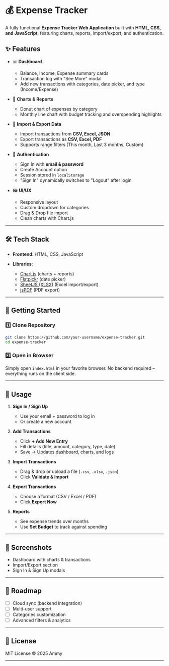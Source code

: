 # 💰 Expense Tracker

A fully functional **Expense Tracker Web Application** built with **HTML, CSS, and JavaScript**, featuring charts, reports, import/export, and authentication.

## ✨ Features

* 📊 **Dashboard**

  * Balance, Income, Expense summary cards
  * Transaction log with "See More" modal
  * Add new transactions with categories, date picker, and type (Income/Expense)

* 🍩 **Charts & Reports**

  * Donut chart of expenses by category
  * Monthly line chart with budget tracking and overspending highlights

* 📂 **Import & Export Data**

  * Import transactions from **CSV, Excel, JSON**
  * Export transactions as **CSV, Excel, PDF**
  * Supports range filters (This month, Last 3 months, Custom)

* 🔐 **Authentication**

  * Sign In with **email & password**
  * Create Account option
  * Session stored in `localStorage`
  * "Sign In" dynamically switches to "Logout" after login

* 🖼 **UI/UX**

  * Responsive layout
  * Custom dropdown for categories
  * Drag & Drop file import
  * Clean charts with Chart.js

---

## 🛠️ Tech Stack

* **Frontend**: HTML, CSS, JavaScript
* **Libraries**:

  * [Chart.js](https://www.chartjs.org/) (charts + reports)
  * [Flatpickr](https://flatpickr.js.org/) (date picker)
  * [SheetJS (XLSX)](https://sheetjs.com/) (Excel import/export)
  * [jsPDF](https://github.com/parallax/jsPDF) (PDF export)

---

## 🚀 Getting Started

### 1️⃣ Clone Repository

```bash
git clone https://github.com/your-username/expense-tracker.git
cd expense-tracker
```

### 2️⃣ Open in Browser

Simply open `index.html` in your favorite browser.
No backend required – everything runs on the client side.

---

## 🔧 Usage

1. **Sign In / Sign Up**

   * Use your email + password to log in
   * Or create a new account

2. **Add Transactions**

   * Click **+ Add New Entry**
   * Fill details (title, amount, category, type, date)
   * Save → Updates dashboard, charts, and logs

3. **Import Transactions**

   * Drag & drop or upload a file (`.csv`, `.xlsx`, `.json`)
   * Click **Validate & Import**

4. **Export Transactions**

   * Choose a format (CSV / Excel / PDF)
   * Click **Export Now**

5. **Reports**

   * See expense trends over months
   * Use **Set Budget** to track against spending

---

## 📸 Screenshots

* Dashboard with charts & transactions
* Import/Export section
* Sign In & Sign Up modals

---

## 📌 Roadmap

* [ ] Cloud sync (backend integration)
* [ ] Multi-user support
* [ ] Categories customization
* [ ] Advanced filters & analytics

---

## 📜 License

MIT License © 2025 Ammy

---

